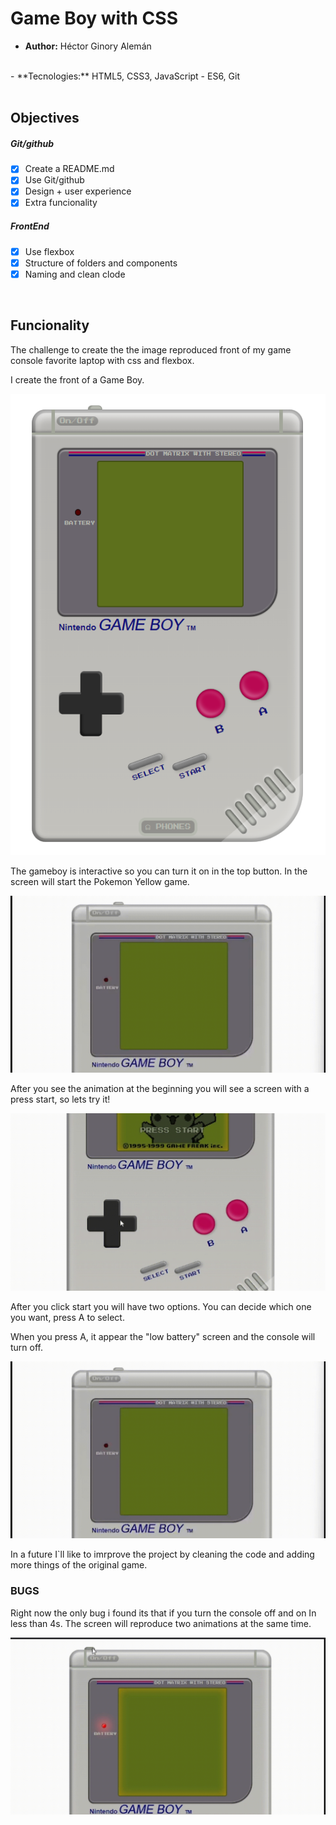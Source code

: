# Game Boy with CSS #

- **Author:** Héctor Ginory Alemán
<br>
- **Tecnologies:** HTML5, CSS3, JavaScript - ES6, Git
<br>
<br>

## Objectives ##

##### Git/github #####

- [X] Create a README.md
- [X] Use Git/github
- [X] Design + user experience
- [X] Extra funcionality

##### FrontEnd #####

- [X] Use flexbox
- [X] Structure of folders and components
- [X] Naming and clean clode

<br>

## Funcionality ##

The challenge to create the the image reproduced
front of my game console favorite laptop with css and flexbox.

I create the front of a Game Boy.

![gameboy screenshot](https://github.com/HectorGinory/GameBoy/blob/main/sources/img/console.png)

The gameboy is interactive so you can turn it on in the top button.
In the screen will start the Pokemon Yellow game.

![gameboy animation](https://github.com/HectorGinory/GameBoy/blob/main/sources/gif/consoleOn.gif)

After you see the animation at the beginning you will see a screen with a press start, so lets try it!

![press start animation](https://github.com/HectorGinory/GameBoy/blob/main/sources/gif/pressStart.gif)

After you click start you will have two options. You can decide which one you want, press A to select. 

When you press A, it appear the "low battery" screen and the console will turn off.

![low battery screen](https://github.com/HectorGinory/GameBoy/blob/main/sources/gif/consoleOn.gif)


In a future I`ll like to imrprove the project by cleaning the code and adding more things of the original game.

 ### BUGS ###

 Right now the only bug i found its that if you turn the console off and on In less than 4s. The screen will reproduce two animations at the same time.

![low battery screen](https://github.com/HectorGinory/GameBoy/blob/main/sources/gif/bug.gif)
